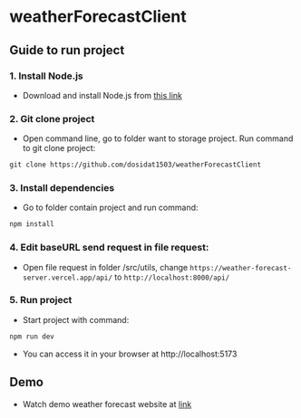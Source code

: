 # weatherForecastClient
 
## Guide to run project
### 1. Install Node.js
- Download and install Node.js from [this link](https://nodejs.org/en)

### 2. Git clone project 
- Open command line, go to folder want to storage project.  Run command to git clone project:
```html
git clone https://github.com/dosidat1503/weatherForecastClient
```

### 3. Install dependencies
- Go to folder contain project and run command:
```html
npm install
```

### 4. Edit baseURL send request in file request:
- Open file request in folder /src/utils, change `https://weather-forecast-server.vercel.app/api/` to `http://localhost:8000/api/`

### 5. Run project
- Start project with command:
```html
npm run dev
```
- You can access it in your browser at http://localhost:5173

## Demo
- Watch demo weather forecast website at [link](https://drive.google.com/file/d/1ISeSxE0mma--lcwliDHAehucGFS0_kPz/view?usp=sharing)